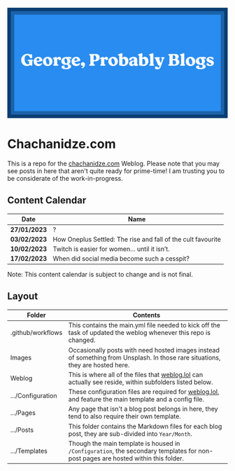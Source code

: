 ![George, Probably Blogs](/Images/George%20Probably%20Blogs.png)

# Chachanidze.com
This is a repo for the [chachanidze.com](https://chachanidze.com) Weblog. Please note that you may see posts in here that aren't quite ready for prime-time! I am trusting you to be considerate of the work-in-progress.

## Content Calendar
|    **Date**    | **Name**                                                     |
|:--------------:|--------------------------------------------------------------|
| **27/01/2023** | ?                                                            |
| **03/02/2023** | How Oneplus Settled: The rise and fall of the cult favourite |
| **10/02/2023** | Twitch is easier for women… until it isn’t.                  |
| **17/02/2023** | When did social media become such a cesspit?                 |

Note: This content calendar is subject to change and is not final.

## Layout

| Folder            | Contents                                                                                                                          |
|-------------------|-----------------------------------------------------------------------------------------------------------------------------------|
| .github/workflows | This contains the main.yml file needed to kick off the task of updated the weblog whenever this repo is changed.                  |
| Images            | Occasionally posts with need hosted images instead of something from Unsplash. In those rare situations, they are hosted here.    |
| Weblog            | This is where all of the files that [weblog.lol](https://weblog.lol) can actually see reside, within subfolders listed below.     |
| .../Configuration | These configuration files are required for [weblog.lol](https://weblog.lol), and feature the main template and a config file.     |
| .../Pages         | Any page that isn't a blog post belongs in here, they tend to also require their own template.                                    |
| .../Posts         | This folder contains the Markdown files for each blog post, they are sub-divided into `Year/Month`.                               |
| .../Templates     | Though the main template is housed in `/Configuration`, the secondary templates for non-post pages are hosted within this folder. |